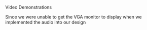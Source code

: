 Video Demonstrations

Since we were unable to get the VGA monitor to display when we implemented the audio into our design 

